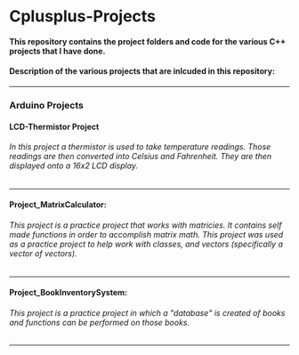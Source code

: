 # Cplusplus-Projects
#### This repository contains the project folders and code for the various C++ projects that I have done.
#### Description of the various projects that are inlcuded in this repository:
-----------------------------------------------------------------------------------------------------------------------------------------------------------------------------------
### Arduino Projects


#### LCD-Thermistor Project 
###### In this project a thermistor is used to take temperature readings. Those readings are then converted into Celsius and Fahrenheit. They are then displayed onto a 16x2 LCD display.
-----------------------------------------------------------------------------------------------------------------------------------------------------------------------------------
#### Project_MatrixCalculator: 
###### This project is a practice project that works with matricies. It contains self made functions in order to accomplish matrix math. This project was used as a practice project to help work with classes, and vectors (specifically a vector of vectors).
-----------------------------------------------------------------------------------------------------------------------------------------------------------------------------------
#### Project_BookInventorySystem: 
###### This project is a practice project in which a "database" is created of books and functions can be performed on those books.
-----------------------------------------------------------------------------------------------------------------------------------------------------------------------------------
